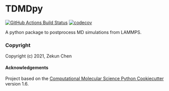 TDMDpy
==============================
[//]: # (Badges)
[![GitHub Actions Build Status](https://github.com/REPLACE_WITH_OWNER_ACCOUNT/tdmdpy/workflows/CI/badge.svg)](https://github.com/REPLACE_WITH_OWNER_ACCOUNT/tdmdpy/actions?query=workflow%3ACI)
[![codecov](https://codecov.io/gh/REPLACE_WITH_OWNER_ACCOUNT/TDMDpy/branch/master/graph/badge.svg)](https://codecov.io/gh/REPLACE_WITH_OWNER_ACCOUNT/TDMDpy/branch/master)


A python package to postprocess MD simulations from LAMMPS.

### Copyright

Copyright (c) 2021, Zekun Chen


#### Acknowledgements
 
Project based on the 
[Computational Molecular Science Python Cookiecutter](https://github.com/molssi/cookiecutter-cms) version 1.6.
